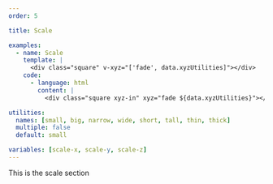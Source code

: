 ```yaml
---
order: 5

title: Scale

examples:
  - name: Scale
    template: |
      <div class="square" v-xyz="['fade', data.xyzUtilities]"></div>
    code:
      - language: html
        content: |
          <div class="square xyz-in" xyz="fade ${data.xyzUtilities}"></div>

utilities:
  names: [small, big, narrow, wide, short, tall, thin, thick]
  multiple: false
  default: small

variables: [scale-x, scale-y, scale-z]
---
```


This is the scale section
